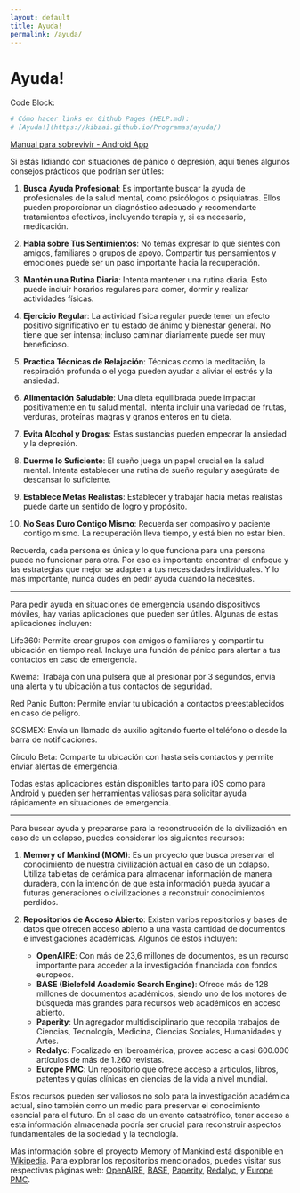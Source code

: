 ```yaml
---
layout: default
title: Ayuda!
permalink: /ayuda/
---
```


# Ayuda!

Code Block:

```bash
# Cómo hacer links en Github Pages (HELP.md):
# [Ayuda!](https://kibzai.github.io/Programas/ayuda/)
```
[Manual para sobrevivir - Android App](https://play.google.com/store/apps/details?id=org.ligi.survivalmanual)

Si estás lidiando con situaciones de pánico o depresión, aquí tienes algunos consejos prácticos que podrían ser útiles:

1. **Busca Ayuda Profesional**: Es importante buscar la ayuda de profesionales de la salud mental, como psicólogos o psiquiatras. Ellos pueden proporcionar un diagnóstico adecuado y recomendarte tratamientos efectivos, incluyendo terapia y, si es necesario, medicación.

2. **Habla sobre Tus Sentimientos**: No temas expresar lo que sientes con amigos, familiares o grupos de apoyo. Compartir tus pensamientos y emociones puede ser un paso importante hacia la recuperación.

3. **Mantén una Rutina Diaria**: Intenta mantener una rutina diaria. Esto puede incluir horarios regulares para comer, dormir y realizar actividades físicas.

4. **Ejercicio Regular**: La actividad física regular puede tener un efecto positivo significativo en tu estado de ánimo y bienestar general. No tiene que ser intensa; incluso caminar diariamente puede ser muy beneficioso.

5. **Practica Técnicas de Relajación**: Técnicas como la meditación, la respiración profunda o el yoga pueden ayudar a aliviar el estrés y la ansiedad.

6. **Alimentación Saludable**: Una dieta equilibrada puede impactar positivamente en tu salud mental. Intenta incluir una variedad de frutas, verduras, proteínas magras y granos enteros en tu dieta.

7. **Evita Alcohol y Drogas**: Estas sustancias pueden empeorar la ansiedad y la depresión.

8. **Duerme lo Suficiente**: El sueño juega un papel crucial en la salud mental. Intenta establecer una rutina de sueño regular y asegúrate de descansar lo suficiente.

9. **Establece Metas Realistas**: Establecer y trabajar hacia metas realistas puede darte un sentido de logro y propósito.

10. **No Seas Duro Contigo Mismo**: Recuerda ser compasivo y paciente contigo mismo. La recuperación lleva tiempo, y está bien no estar bien.

Recuerda, cada persona es única y lo que funciona para una persona puede no funcionar para otra. Por eso es importante encontrar el enfoque y las estrategias que mejor se adapten a tus necesidades individuales. Y lo más importante, nunca dudes en pedir ayuda cuando la necesites.

---

Para pedir ayuda en situaciones de emergencia usando dispositivos móviles, hay varias aplicaciones que pueden ser útiles. Algunas de estas aplicaciones incluyen:

Life360: Permite crear grupos con amigos o familiares y compartir tu ubicación en tiempo real. Incluye una función de pánico para alertar a tus contactos en caso de emergencia.

Kwema: Trabaja con una pulsera que al presionar por 3 segundos, envía una alerta y tu ubicación a tus contactos de seguridad.

Red Panic Button: Permite enviar tu ubicación a contactos preestablecidos en caso de peligro.

SOSMEX: Envía un llamado de auxilio agitando fuerte el teléfono o desde la barra de notificaciones.

Círculo Beta: Comparte tu ubicación con hasta seis contactos y permite enviar alertas de emergencia.

Todas estas aplicaciones están disponibles tanto para iOS como para Android y pueden ser herramientas valiosas para solicitar ayuda rápidamente en situaciones de emergencia​​. 

---

Para buscar ayuda y prepararse para la reconstrucción de la civilización en caso de un colapso, puedes considerar los siguientes recursos:

1. **Memory of Mankind (MOM)**: Es un proyecto que busca preservar el conocimiento de nuestra civilización actual en caso de un colapso. Utiliza tabletas de cerámica para almacenar información de manera duradera, con la intención de que esta información pueda ayudar a futuras generaciones o civilizaciones a reconstruir conocimientos perdidos.

2. **Repositorios de Acceso Abierto**: Existen varios repositorios y bases de datos que ofrecen acceso abierto a una vasta cantidad de documentos e investigaciones académicas. Algunos de estos incluyen:
   - **OpenAIRE**: Con más de 23,6 millones de documentos, es un recurso importante para acceder a la investigación financiada con fondos europeos.
   - **BASE (Bielefeld Academic Search Engine)**: Ofrece más de 128 millones de documentos académicos, siendo uno de los motores de búsqueda más grandes para recursos web académicos en acceso abierto.
   - **Paperity**: Un agregador multidisciplinario que recopila trabajos de Ciencias, Tecnología, Medicina, Ciencias Sociales, Humanidades y Artes.
   - **Redalyc**: Focalizado en Iberoamérica, provee acceso a casi 600.000 artículos de más de 1.260 revistas.
   - **Europe PMC**: Un repositorio que ofrece acceso a artículos, libros, patentes y guías clínicas en ciencias de la vida a nivel mundial.

Estos recursos pueden ser valiosos no solo para la investigación académica actual, sino también como un medio para preservar el conocimiento esencial para el futuro. En el caso de un evento catastrófico, tener acceso a esta información almacenada podría ser crucial para reconstruir aspectos fundamentales de la sociedad y la tecnología.

Más información sobre el proyecto Memory of Mankind está disponible en [Wikipedia](https://es.wikipedia.org/wiki/Memory_of_Mankind). Para explorar los repositorios mencionados, puedes visitar sus respectivas páginas web: [OpenAIRE](https://www.openaire.eu/), [BASE](https://www.base-search.net/), [Paperity](https://paperity.org/), [Redalyc](https://www.redalyc.org/), y [Europe PMC](https://europepmc.org/).
